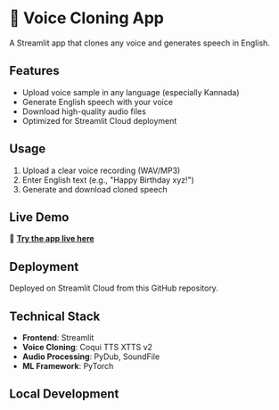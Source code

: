 ﻿# 🎤 Voice Cloning App

A Streamlit app that clones any voice and generates speech in English.

## Features
- Upload voice sample in any language (especially Kannada)
- Generate English speech with your voice
- Download high-quality audio files
- Optimized for Streamlit Cloud deployment

## Usage
1. Upload a clear voice recording (WAV/MP3)
2. Enter English text (e.g., "Happy Birthday xyz!")
3. Generate and download cloned speech

## Live Demo
🚀 **[Try the app live here](https://sv6337-voice-cloner-streamlit-app-wvk4i2.streamlit.app/)**

## Deployment
Deployed on Streamlit Cloud from this GitHub repository.

## Technical Stack
- **Frontend**: Streamlit
- **Voice Cloning**: Coqui TTS XTTS v2
- **Audio Processing**: PyDub, SoundFile
- **ML Framework**: PyTorch

## Local Development



